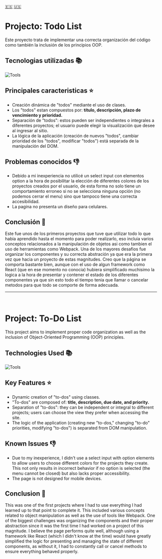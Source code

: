 [:es:](#projecto-todo-list) [:us:](#project-to-do-list)
# Projecto: Todo List
Este proyecto trata de implementar una correcta organización del código como también la inclusión de los principios OOP.

## Tecnologias utilizadas 📚
![Tools](https://skillicons.dev/icons?i=js,html,css,webpack)

## Principales caracteristicas ⭐
 - Creación dinámica de "todos" mediante el uso de clases.
 - Los "todos" estan compuestos por: **título, descripción, plazo de vencimiento y prioridad.**
 - Separación de "todos": estos pueden ser independientes o integrales a diferentes proyectos; el usuario puede elegir la visualización que desee al ingresar al sitio.
 - La lógica de la aplicación  (creación de nuevos "todos", cambiar prioridad de los "todos", modificar "todos") está separada de la manipulación del DOM.

## Problemas conocidos 👎

 - Debido a mi inexperiencia no utilicé un select input con elementos option a la hora de posibilitar la elección de diferentes colores de los proyectos creados por el usuario, de esta forma no solo tiene un comportamiento erroneo si no se selecciona ninguna opción (no podemos cerrar el menu) sino que tampoco tiene una correcta accesibilidad. 
 - La pagina no presenta un diseño para celulares.
## Conclusión 🙌
Este fue unos de los primeros proyectos que tuve que utilizar todo lo que habia aprendido hasta el momento para poder realizarlo, eso incluia varios conceptos relacionados a la manipulación de objetos asi  como tambien el uso de herramientas como Webpack.
Una de los mayores desafios fue organizar los componentes y su correcta abstración ya que era la primera vez que hacia un proyecto de estas magnitudes. 
Creo que la página se comporta bastante bien, aunque con el uso de algun framework como React (que en ese momento no conocia) hubiera simplificado muchisimo la logica a la hora de presentar y contener el estado de los diferentes componentes ya que sin esto todo el tiempo tenia que llamar o cancelar metodos para que todo se comporte de forma adecuada.
<br/>
***
<br/>

# Project: To-Do List

This project aims to implement proper code organization as well as the inclusion of Object-Oriented Programming (OOP) principles.

## Technologies Used 📚
![Tools](https://skillicons.dev/icons?i=js,html,css,webpack)

## Key Features ⭐

-   Dynamic creation of "to-dos" using classes.
-   "To-dos" are composed of: **title, description, due date, and priority.**
-   Separation of "to-dos": they can be independent or integral to different projects; users can choose the view they prefer when accessing the site.
-   The logic of the application (creating new "to-dos," changing "to-do" priorities, modifying "to-dos") is separated from DOM manipulation.

## Known Issues 👎

-   Due to my inexperience, I didn't use a select input with option elements to allow users to choose different colors for the projects they create. This not only results in incorrect behavior if no option is selected (the menu cannot be closed) but also lacks proper accessibility.
-   The page is not designed for mobile devices.

## Conclusion 🙌

This was one of the first projects where I had to use everything I had learned up to that point to complete it. This included various concepts related to object manipulation as well as the use of tools like Webpack. One of the biggest challenges was organizing the components and their proper abstraction since it was the first time I had worked on a project of this magnitude. I believe the page performs quite well, although using a framework like React (which I didn't know at the time) would have greatly simplified the logic for presenting and managing the state of different components, as without it, I had to constantly call or cancel methods to ensure everything behaved properly.
